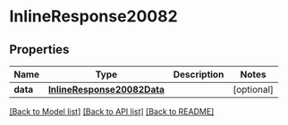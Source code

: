 # InlineResponse20082

## Properties
Name | Type | Description | Notes
------------ | ------------- | ------------- | -------------
**data** | [**InlineResponse20082Data**](InlineResponse20082Data.md) |  | [optional] 

[[Back to Model list]](../README.md#documentation-for-models) [[Back to API list]](../README.md#documentation-for-api-endpoints) [[Back to README]](../README.md)

